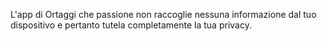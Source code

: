 L'app di Ortaggi che passione non raccoglie nessuna informazione dal tuo dispositivo e pertanto tutela completamente la tua privacy.
